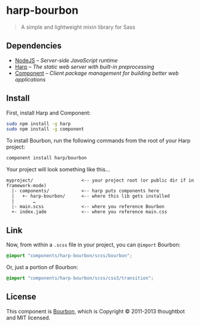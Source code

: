 # harp-bourbon

> A simple and lightweight mixin library for Sass

## Dependencies

* [NodeJS](http://nodejs.org/) – _Server-side JavaScript runtime_
* [Harp](http://harpjs.com/) – _The static web server with built-in preprocessing_
* [Component](http://component.io) – _Client package management for building better web applications_

## Install

First, install Harp and Component:

```bash
sudo npm install -g harp
sudo npm install -g component
```

To install Bourbon, run the following commands from the root of your Harp project:

```bash
component install harp/bourbon
```

Your project will look something like this…

```
myproject/                  <-- your project root (or public dir if in framework-mode)
  |- components/            <-- harp puts components here
  |   +- harp-bourbon/      <-- where this lib gets installed
  |       …
  |- main.scss              <-- where you reference Bourbon
  +- index.jade             <-- where you reference main.css
```

## Link

Now, from within a `.scss` file in your project, you can `@import` Bourbon:

```scss
@import "components/harp-bourbon/scss/bourbon";
```

Or, just a portion of Bourbon:

```scss
@import "components/harp-bourbon/scss/css3/transition";
```

## License

This component is [Bourbon](http://github.com/thoughtbot/bourbon), which is Copyright © 2011-2013 thoughtbot and MIT licensed.
